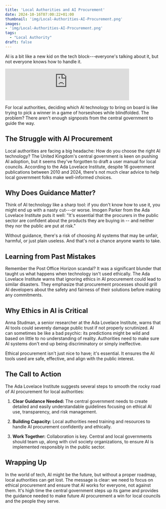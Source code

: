 ```yaml
---
title: 'Local Authorities and AI Procurement'
date: 2024-10-16T07:00:22+01:00
thumbnail: 'img/Local-Authorities-AI-Procurement.png'
images: 
- 'img/Local-Authorities-AI-Procurement.png'
tags:
  - "Local Authority"
draft: false
---
```


AI is a bit like a new kid on the tech block---everyone's talking about it, but not everyone knows how to handle it. 

<!--more-->

<iframe src="https://podcasters.spotify.com/pod/show/artificial-insights-pod/embed/episodes/Local-Authorities-and-AI-Procurement-e2pn3aa" height="102px" width="400px" frameborder="0" scrolling="no"></iframe>

For local authorities, deciding which AI technology to bring on board is like trying to pick a winner in a game of horseshoes while blindfolded. The problem? There aren't enough signposts from the central government to guide the way.

The Struggle with AI Procurement
--------------------------------

Local authorities are facing a big headache: How do you choose the right AI technology? The United Kingdom's central government is keen on pushing AI adoption, but it seems they've forgotten to draft a user manual for local councils. According to the Ada Lovelace Institute, despite 16 government publications between 2010 and 2024, there's not much clear advice to help local government folks make well-informed choices.

Why Does Guidance Matter?
-------------------------

Think of AI technology like a sharp tool: if you don't know how to use it, you might end up with a nasty cut---or worse. Imogen Parker from the Ada Lovelace Institute puts it well: "It's essential that the procurers in the public sector are confident about the products they are buying in -- and neither they nor the public are put at risk."

Without guidance, there's a risk of choosing AI systems that may be unfair, harmful, or just plain useless. And that's not a chance anyone wants to take.

Learning from Past Mistakes
---------------------------

Remember the Post Office Horizon scandal? It was a significant blunder that taught us what happens when technology isn't used ethically. The Ada Lovelace Institute warns that ignoring ethics in AI procurement could lead to similar disasters. They emphasize that procurement processes should grill AI developers about the safety and fairness of their solutions before making any commitments.

Why Ethics in AI is Critical
----------------------------

Anna Studman, a senior researcher at the Ada Lovelace Institute, warns that AI tools could severely damage public trust if not properly scrutinized. AI can sometimes be like a bad psychic: its predictions might be wild and based on little to no understanding of reality. Authorities need to make sure AI systems don't end up being discriminatory or simply ineffective.

Ethical procurement isn't just nice to have; it's essential. It ensures the AI tools used are safe, effective, and align with the public interest.

The Call to Action
------------------

The Ada Lovelace Institute suggests several steps to smooth the rocky road of AI procurement for local authorities:

1.  **Clear Guidance Needed:** The central government needs to create detailed and easily understandable guidelines focusing on ethical AI use, transparency, and risk management.

2.  **Building Capacity:** Local authorities need training and resources to handle AI procurement confidently and ethically.

3.  **Work Together:** Collaboration is key. Central and local governments should team up, along with civil society organizations, to ensure AI is implemented responsibly in the public sector.

Wrapping Up
-----------

In the world of tech, AI might be the future, but without a proper roadmap, local authorities can get lost. The message is clear: we need to focus on ethical procurement and ensure that AI works for everyone, not against them. It's high time the central government steps up its game and provides the guidance needed to make future AI procurement a win for local councils and the people they serve.